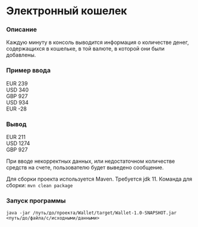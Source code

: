 # Электронный кошелек
### Описание
Каждую минуту в консоль выводится информация о количестве денег, содержащихся в кошельке, в той валюте, в которой они были добавлены.
### Пример ввода
EUR 239 </br>
USD 340 </br>
GBP 927 </br>
USD 934 </br>
EUR -28
### Вывод
EUR 211 </br>
USD 1274 </br>
GBP 927

При вводе некорректных данных, или недостаточном количестве средств на счете, пользователю будет выведено сообщение.

Для сборки проекта используется Maven. Требуется jdk 11.
Команда для сборки: ``` mvn clean package ```

### Запуск программы
```
java -jar /путь/до/проекта/Wallet/target/Wallet-1.0-SNAPSHOT.jar <путь/до/файла/с/исходными/данными>
```
